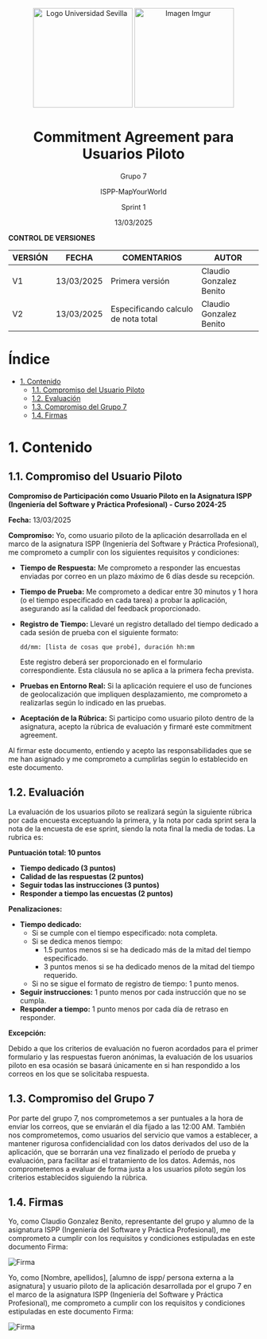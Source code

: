 <p align="center">
  <img src="https://www.ucm.es/al-acmes/file/logo-universidad-sevilla/?ver" alt="Logo Universidad Sevilla" width="200" height="200">
  <img src="https://i.imgur.com/vlzkG4H.png" alt="Imagen Imgur" width="auto" height="200">
</p>

<h1 align="center">Commitment Agreement para Usuarios Piloto</h1>

<p align="center">
    Grupo 7
</p>
<p align="center">
    ISPP-MapYourWorld
</p>
<p align="center">
    Sprint 1
</p>
<p align="center">
    13/03/2025
</p>

**CONTROL DE VERSIONES**

| VERSIÓN | FECHA     | COMENTARIOS              | AUTOR              |
|---------|-----------|--------------------------|--------------------|
| V1      | 13/03/2025| Primera versión          | Claudio Gonzalez Benito |
| V2      | 13/03/2025| Especificando calculo de nota total         | Claudio Gonzalez Benito |

<!-- omit in toc--> 
# Índice

- [1. Contenido](#1-contenido)
  - [1.1. Compromiso del Usuario Piloto](#11-compromiso-del-usuario-piloto)
  - [1.2. Evaluación](#12-evaluacion)
  - [1.3. Compromiso del Grupo 7](#13-compromiso-del-grupo-7)
  - [1.4. Firmas](#14-firmas)

# 1. Contenido

## 1.1. Compromiso del Usuario Piloto

**Compromiso de Participación como Usuario Piloto en la Asignatura ISPP (Ingeniería del Software y Práctica Profesional) - Curso 2024-25**

**Fecha:** 13/03/2025

**Compromiso:** Yo, como usuario piloto de la aplicación desarrollada en el marco de la asignatura ISPP (Ingeniería del Software y Práctica Profesional), me comprometo a cumplir con los siguientes requisitos y condiciones:

- **Tiempo de Respuesta:** Me comprometo a responder las encuestas enviadas por correo en un plazo máximo de 6 días desde su recepción.
- **Tiempo de Prueba:** Me comprometo a dedicar entre 30 minutos y 1 hora (o el tiempo especificado en cada tarea) a probar la aplicación, asegurando así la calidad del feedback proporcionado.
- **Registro de Tiempo:** Llevaré un registro detallado del tiempo dedicado a cada sesión de prueba con el siguiente formato:
  
  ```
  dd/mm: [lista de cosas que probé], duración hh:mm
  ```
  
  Este registro deberá ser proporcionado en el formulario correspondiente. Esta cláusula no se aplica a la primera fecha prevista.
- **Pruebas en Entorno Real:** Si la aplicación requiere el uso de funciones de geolocalización que impliquen desplazamiento, me comprometo a realizarlas según lo indicado en las pruebas.
- **Aceptación de la Rúbrica:** Si participo como usuario piloto dentro de la asignatura, acepto la rúbrica de evaluación y firmaré este commitment agreement.

Al firmar este documento, entiendo y acepto las responsabilidades que se me han asignado y me comprometo a cumplirlas según lo establecido en este documento.

## 1.2. Evaluación

La evaluación de los usuarios piloto se realizará según la siguiente rúbrica por cada encuesta exceptuando la primera, y la nota por cada sprint sera la nota de la encuesta de ese sprint, siendo la nota final la media de todas. La rubrica es:

**Puntuación total: 10 puntos**

- **Tiempo dedicado (3 puntos)**
- **Calidad de las respuestas (2 puntos)**
- **Seguir todas las instrucciones (3 puntos)**
- **Responder a tiempo las encuestas (2 puntos)**

**Penalizaciones:**

- **Tiempo dedicado:**
  - Si se cumple con el tiempo especificado: nota completa.
  - Si se dedica menos tiempo:
    - 1.5 puntos menos si se ha dedicado más de la mitad del tiempo especificado.
    - 3 puntos menos si se ha dedicado menos de la mitad del tiempo requerido.
  - Si no se sigue el formato de registro de tiempo: 1 punto menos.
- **Seguir instrucciones:** 1 punto menos por cada instrucción que no se cumpla.
- **Responder a tiempo:** 1 punto menos por cada día de retraso en responder.

**Excepción:**

Debido a que los criterios de evaluación no fueron acordados para el primer formulario y las respuestas fueron anónimas, la evaluación de los usuarios piloto en esa ocasión se basará únicamente en si han respondido a los correos en los que se solicitaba respuesta.

## 1.3. Compromiso del Grupo 7

Por parte del grupo 7, nos comprometemos a ser puntuales a la hora de enviar los correos, que se enviarán el día fijado a las 12:00 AM. También nos comprometemos, como usuarios del servicio que vamos a establecer, a mantener rigurosa confidencialidad con los datos derivados del uso de la aplicación, que se borrarán una vez finalizado el período de prueba y evaluación, para facilitar así el tratamiento de los datos. Además, nos comprometemos a evaluar de forma justa a los usuarios piloto según los criterios establecidos siguiendo la rúbrica.

## 1.4. Firmas

Yo, como Claudio Gonzalez Benito, representante del grupo y alumno de la asignatura ISPP (Ingeniería del Software y Práctica Profesional), me comprometo a cumplir con los requisitos y condiciones estipuladas en este documento
Firma:


![Firma](./Images/FirmaClaudioPiloto.png)


Yo, como [Nombre, apellidos], [alumno de ispp/ persona externa a la asignatura] y usuario piloto de la aplicación desarrollada por el grupo 7 en el marco de la asignatura ISPP (Ingeniería del Software y Práctica Profesional), me comprometo a cumplir con los requisitos y condiciones estipuladas en este documento
Firma:


![Firma](./Images/FirmaUsuarioPiloto.png)

